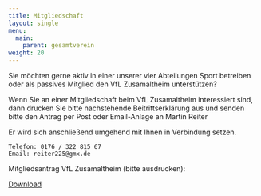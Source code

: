 ```yaml
---
title: Mitgliedschaft
layout: single
menu:
  main:
    parent: gesamtverein
weight: 20
---
```


Sie möchten gerne aktiv in einer unserer vier Abteilungen Sport betreiben oder als passives Mitglied den VfL Zusamaltheim unterstützen?

Wenn Sie an einer Mitgliedschaft beim VfL Zusamaltheim interessiert sind, dann drucken Sie bitte nachstehende Beitrittserklärung aus und senden bitte den Antrag per Post oder Email-Anlage an Martin Reiter

Er wird sich anschließend umgehend mit Ihnen in Verbindung setzen.

```text
Telefon: 0176 / 322 815 67
Email: reiter225@gmx.de
```

Mitgliedsantrag VfL Zusamaltheim (bitte ausdrucken):

[Download](/docs/beitragsformular.pdf)
